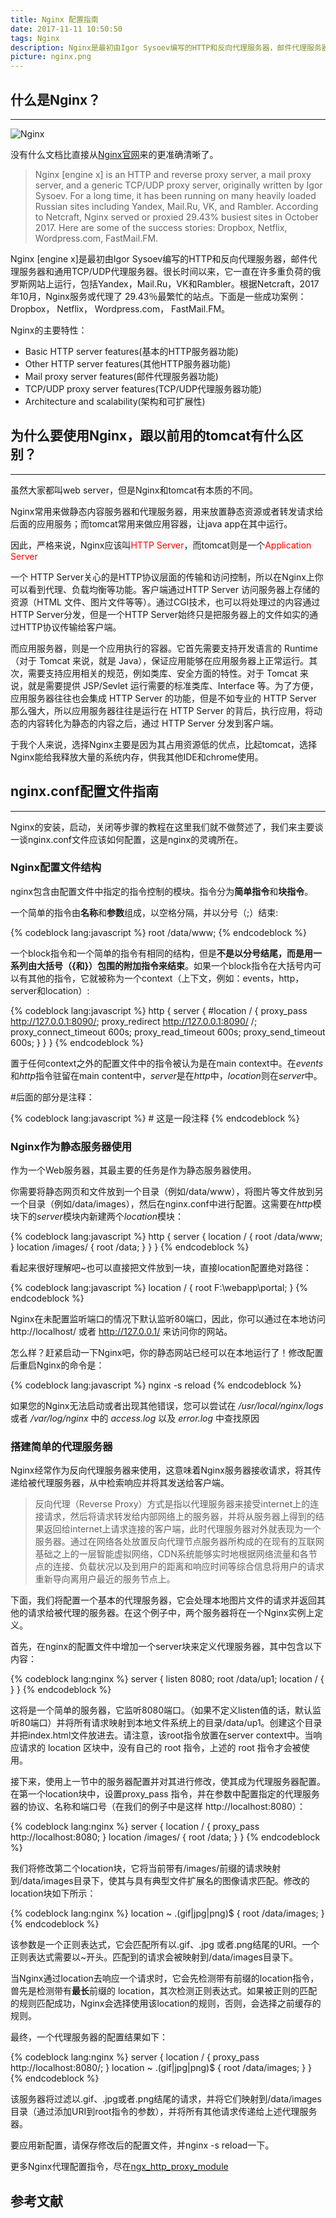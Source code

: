 ```yaml
---
title: Nginx 配置指南
date: 2017-11-11 10:50:50
tags: Nginx
description: Nginx是最初由Igor Sysoev编写的HTTP和反向代理服务器，邮件代理服务器和通用TCP/UDP代理服务器。很长时间以来，它一直在许多重负荷的俄罗斯网站上运行，包括Yandex，Mail.Ru，VK和Rambler。根据Netcraft，2017年10月，Nginx服务或代理了29.43％最繁忙的站点。下面是一些成功案例：Dropbox，Netflix，Wordpress.com，FastMail.FM。这篇文章可以帮你快速入门Nginx，了解Nginx的优势所在，并可以尝试搭建静态服务器和简单的反向代理服务器。
picture: nginx.png
---
```


## 什么是Nginx？

***

![Nginx](nginx.png)

没有什么文档比直接从[Nginx官网]()来的更准确清晰了。

> Nginx [engine x] is an HTTP and reverse proxy server, a mail proxy server, and a generic TCP/UDP proxy server, originally written by Igor Sysoev. For a long time, it has been running on many heavily loaded Russian sites including Yandex, Mail.Ru, VK, and Rambler. According to Netcraft, Nginx served or proxied 29.43% busiest sites in October 2017. Here are some of the success stories: Dropbox, Netflix, Wordpress.com, FastMail.FM.

Nginx [engine x]是最初由Igor Sysoev编写的HTTP和反向代理服务器，邮件代理服务器和通用TCP/UDP代理服务器。很长时间以来，它一直在许多重负荷的俄罗斯网站上运行，包括Yandex，Mail.Ru，VK和Rambler。根据Netcraft，2017年10月，Nginx服务或代理了 29.43％最繁忙的站点。下面是一些成功案例： Dropbox， Netflix， Wordpress.com， FastMail.FM。

Nginx的主要特性：
- Basic HTTP server features(基本的HTTP服务器功能)
- Other HTTP server features(其他HTTP服务器功能)
- Mail proxy server features(邮件代理服务器功能)
- TCP/UDP proxy server features(TCP/UDP代理服务器功能)
- Architecture and scalability(架构和可扩展性)

## 为什么要使用Nginx，跟以前用的tomcat有什么区别？

***

虽然大家都叫web server，但是Nginx和tomcat有本质的不同。

Nginx常用来做静态内容服务器和代理服务器，用来放置静态资源或者转发请求给后面的应用服务；而tomcat常用来做应用容器，让java app在其中运行。

因此，严格来说，Nginx应该叫<span style="color:red">HTTP Server</span>，而tomcat则是一个<span style="color:red">Application Server</span>

一个 HTTP Server关心的是HTTP协议层面的传输和访问控制，所以在Nginx上你可以看到代理、负载均衡等功能。客户端通过HTTP Server 访问服务器上存储的资源（HTML 文件、图片文件等等）。通过CGI技术，也可以将处理过的内容通过HTTP Server分发，但是一个HTTP Server始终只是把服务器上的文件如实的通过HTTP协议传输给客户端。

而应用服务器，则是一个应用执行的容器。它首先需要支持开发语言的 Runtime（对于 Tomcat 来说，就是 Java），保证应用能够在应用服务器上正常运行。其次，需要支持应用相关的规范，例如类库、安全方面的特性。对于 Tomcat 来说，就是需要提供 JSP/Sevlet 运行需要的标准类库、Interface 等。为了方便，应用服务器往往也会集成 HTTP Server 的功能，但是不如专业的 HTTP Server 那么强大，所以应用服务器往往是运行在 HTTP Server 的背后，执行应用，将动态的内容转化为静态的内容之后，通过 HTTP Server 分发到客户端。

于我个人来说，选择Nginx主要是因为其占用资源低的优点，比起tomcat，选择Nginx能给我释放大量的系统内存，供我其他IDE和chrome使用。

## nginx.conf配置文件指南

***

Nginx的安装，启动，关闭等步骤的教程在这里我们就不做赘述了，我们来主要谈一谈nginx.conf文件应该如何配置，这是nginx的灵魂所在。

### Nginx配置文件结构

nginx包含由配置文件中指定的指令控制的模块。指令分为**简单指令**和**块指令**。

一个简单的指令由**名称**和**参数**组成，以空格分隔，并以分号（;）结束:

{% codeblock lang:javascript %}
    root /data/www;
{% endcodeblock %}

一个block指令和一个简单的指令有相同的结构，但是**不是以分号结尾，而是用一系列由大括号（{和}）包围的附加指令来结束**。如果一个block指令在大括号内可以有其他的指令，它就被称为一个context（上下文，例如：events，http，server和location）:

{% codeblock lang:javascript %}
    http {
        server {
            #location / {
                 proxy_pass   http://127.0.0.1:8090/;
                 proxy_redirect  http://127.0.0.1:8090/ /;
                 proxy_connect_timeout 600s;
                 proxy_read_timeout 600s;
                 proxy_send_timeout 600s;
            }
        }
    }
{% endcodeblock %}

置于任何context之外的配置文件中的指令被认为是在main context中。在*events*和*http*指令驻留在main content中，*server*是在*http*中，*location*则在*server*中。

#后面的部分是注释：

{% codeblock lang:javascript %}
    # 这是一段注释
{% endcodeblock %}

### Nginx作为静态服务器使用

作为一个Web服务器，其最主要的任务是作为静态服务器使用。

你需要将静态网页和文件放到一个目录（例如/data/www），将图片等文件放到另一个目录（例如/data/images），然后在nginx.conf中进行配置。这需要在*http*模块下的*server*模块内新建两个*location*模块：

{% codeblock lang:javascript %}
    http {
        server {
            location / {
                root /data/www;
            }
            location /images/ {
                root /data;
            }
        }
    }
{% endcodeblock %}

看起来很好理解吧~也可以直接把文件放到一块，直接location配置绝对路径：

{% codeblock lang:javascript %}
    location / {
        root   F:\webapp\portal;
    }
{% endcodeblock %}

Nginx在未配置监听端口的情况下默认监听80端口，因此，你可以通过在本地访问 http://localhost/ 或者 http://127.0.0.1/ 来访问你的网站。

怎么样？赶紧启动一下Nginx吧，你的静态网站已经可以在本地运行了！修改配置后重启Nginx的命令是：

{% codeblock lang:javascript %}
    nginx -s reload
{% endcodeblock %}

如果您的Nginx无法启动或者出现其他错误，您可以尝试在 */usr/local/nginx/logs* 或者 */var/log/nginx* 中的 *access.log* 以及 *error.log* 中查找原因

### 搭建简单的代理服务器

Nginx经常作为反向代理服务器来使用，这意味着Nginx服务器接收请求，将其传递给被代理服务器，从中检索响应并将其发送给客户端。

> 反向代理（Reverse Proxy）方式是指以代理服务器来接受internet上的连接请求，然后将请求转发给内部网络上的服务器，并将从服务器上得到的结果返回给internet上请求连接的客户端，此时代理服务器对外就表现为一个服务器。通过在网络各处放置反向代理节点服务器所构成的在现有的互联网基础之上的一层智能虚拟网络，CDN系统能够实时地根据网络流量和各节点的连接、负载状况以及到用户的距离和响应时间等综合信息将用户的请求重新导向离用户最近的服务节点上。

下面，我们将配置一个基本的代理服务器，它会处理本地图片文件的请求并返回其他的请求给被代理的服务器。在这个例子中，两个服务器将在一个Nginx实例上定义。

首先，在nginx的配置文件中增加一个server块来定义代理服务器，其中包含以下内容：

{% codeblock lang:nginx %}
    server {
        listen 8080;
        root /data/up1;
        location / {
        }
    }
{% endcodeblock %}

这将是一个简单的服务器，它监听8080端口。（如果不定义listen值的话，默认监听80端口）并将所有请求映射到本地文件系统上的目录/data/up1。创建这个目录并把index.html文件放进去。请注意，该root指令放置在server context中。当响应请求的 location 区块中，没有自己的 root 指令，上述的 root 指令才会被使用。

接下来，使用上一节中的服务器配置并对其进行修改，使其成为代理服务器配置。在第一个location块中，设置proxy_pass 指令，并在参数中配置指定的代理服务器的协议、名称和端口号（在我们的例子中是这样 http://localhost:8080）：

{% codeblock lang:nginx %}
    server {
        location / {
            proxy_pass http://localhost:8080;
        }
        location /images/ {
            root /data;
        }
    }
{% endcodeblock %}

我们将修改第二个location块，它将当前带有/images/前缀的请求映射到/data/images目录下，使其与具有典型文件扩展名的图像请求匹配。修改的location块如下所示：

{% codeblock lang:nginx %}
    location ~ \.(gif|jpg|png)$ {
        root /data/images;
    }
{% endcodeblock %}

该参数是一个正则表达式，它会匹配所有以.gif、.jpg 或者.png结尾的URI。一个正则表达式需要以~开头。匹配到的请求会被映射到/data/images目录下。

当Nginx通过location去响应一个请求时，它会先检测带有前缀的location指令，兽先是检测带有**最长**前缀的 location，其次检测正则表达式。如果被正则的匹配的规则匹配成功，Nginx会选择使用该location的规则，否则，会选择之前缓存的规则。

最终，一个代理服务器的配置结果如下：

{% codeblock lang:nginx %}
    server {
        location / {
            proxy_pass http://localhost:8080/;
        }
        location ~ \.(gif|jpg|png)$ {
            root /data/images;
        }
    }
{% endcodeblock %}

该服务器将过滤以.gif、.jpg或者.png结尾的请求，并将它们映射到/data/images目录（通过添加URI到root指令的参数），并将所有其他请求传递给上述代理服务器。

要应用新配置，请保存修改后的配置文件，并nginx -s reload一下。

更多Nginx代理配置指令，尽在[ngx_http_proxy_module](https://nginx.org/en/docs/http/ngx_http_proxy_module.html)

## 参考文献
